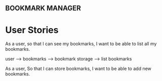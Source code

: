 ## BOOKMARK MANAGER
# User Stories
As a user,
so that I can see my bookmarks,
I want to be able to list all my bookmarks.

user --> bookmarks --> bookmark storage --> list bookmarks

As a user,
So that I can store bookmarks,
I want to be able to add new bookmarks.
